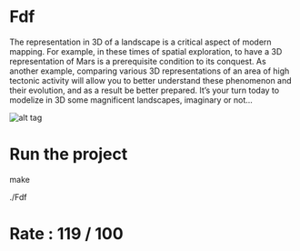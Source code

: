 # Fdf
The representation in 3D of a landscape is a critical aspect of modern mapping. For
example, in these times of spatial exploration, to have a 3D representation of Mars is a
prerequisite condition to its conquest. As another example, comparing various 3D representations of an area of high tectonic activity will allow you to better understand these
phenomenon and their evolution, and as a result be better prepared.
It’s your turn today to modelize in 3D some magnificent landscapes, imaginary or
not...

![alt tag](https://user-images.githubusercontent.com/34480775/52214091-235a4c00-2891-11e9-9639-98aac4ef1301.png)

# Run the project
make

./Fdf <file>
  
# Rate : 119 / 100
